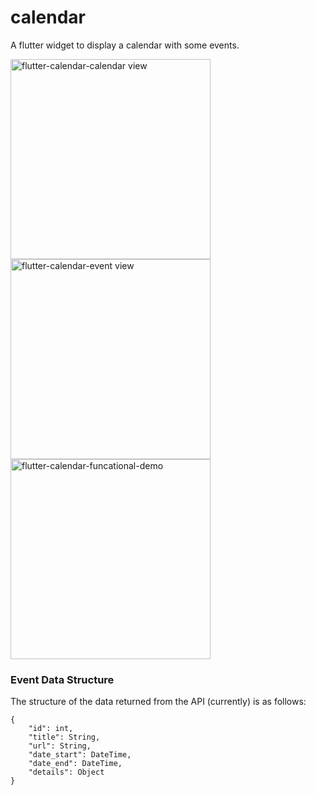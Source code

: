 # calendar

A flutter widget to display a calendar with some events.

<img src="https://cloud.githubusercontent.com/assets/2818462/20657190/f1573420-b501-11e6-93e3-77b4dc3cebc7.png" alt="flutter-calendar-calendar view" width="320">
<img src="https://cloud.githubusercontent.com/assets/2818462/20657211/2069e992-b502-11e6-9332-e12a71cb200f.png" alt="flutter-calendar-event view" width="320">
<img src="https://cloud.githubusercontent.com/assets/2818462/20662204/75493724-b520-11e6-82d6-e3abf992c392.gif" alt="flutter-calendar-funcational-demo" width="320">

### Event Data Structure

The structure of the data returned from the API (currently) is as follows:
```
{
    "id": int,
    "title": String,
    "url": String,
    "date_start": DateTime,
    "date_end": DateTime,
    "details": Object
}
```
